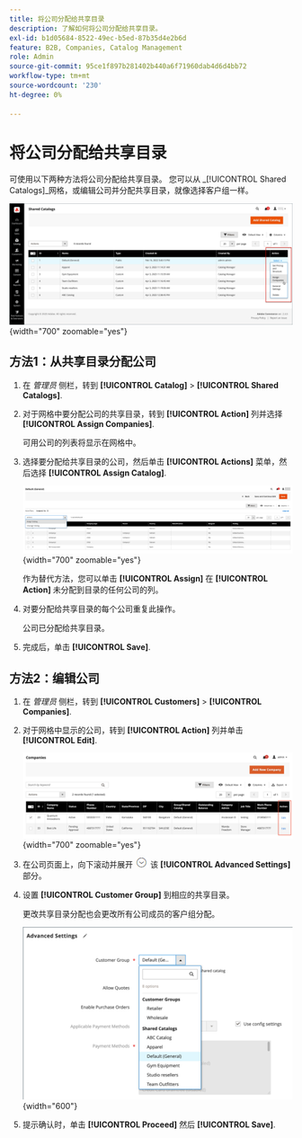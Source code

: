 ```yaml
---
title: 将公司分配给共享目录
description: 了解如何将公司分配给共享目录。
exl-id: b1d05684-8522-49ec-b5ed-87b35d4e2b6d
feature: B2B, Companies, Catalog Management
role: Admin
source-git-commit: 95ce1f897b281402b440a6f71960dab4d6d4bb72
workflow-type: tm+mt
source-wordcount: '230'
ht-degree: 0%

---
```


# 将公司分配给共享目录

可使用以下两种方法将公司分配给共享目录。 您可以从 _[!UICONTROL Shared Catalogs]_网格，或编辑公司并分配共享目录，就像选择客户组一样。

![分配公司](./assets/shared-catalog-assign-companies.png){width="700" zoomable="yes"}

## 方法1：从共享目录分配公司

1. 在 _管理员_ 侧栏，转到 **[!UICONTROL Catalog]** > **[!UICONTROL Shared Catalogs]**.

1. 对于网格中要分配公司的共享目录，转到 **[!UICONTROL Action]** 列并选择 **[!UICONTROL Assign Companies]**.

   可用公司的列表将显示在网格中。

1. 选择要分配给共享目录的公司，然后单击 **[!UICONTROL Actions]** 菜单，然后选择 **[!UICONTROL Assign Catalog]**.

   ![可用的公司](./assets/shared-catalog-assign-companies-grid-view.png){width="700" zoomable="yes"}

   作为替代方法，您可以单击 **[!UICONTROL Assign]** 在 **[!UICONTROL Action]** 未分配到目录的任何公司的列。

1. 对要分配给共享目录的每个公司重复此操作。

   公司已分配给共享目录。

1. 完成后，单击 **[!UICONTROL Save]**.

## 方法2：编辑公司

1. 在 _管理员_ 侧栏，转到 **[!UICONTROL Customers]** > **[!UICONTROL Companies]**.

1. 对于网格中显示的公司，转到 **[!UICONTROL Action]** 列并单击 **[!UICONTROL Edit]**.

   ![编辑公司](./assets/companies-grid-edit.png){width="700" zoomable="yes"}

1. 在公司页面上，向下滚动并展开 ![扩展选择器](../assets/icon-display-expand.png) 该 **[!UICONTROL Advanced Settings]** 部分。

1. 设置 **[!UICONTROL Customer Group]** 到相应的共享目录。

   更改共享目录分配也会更改所有公司成员的客户组分配。

   ![客户组/共享目录](./assets/company-advanced-settings-customer-group-admin.png){width="600"}

1. 提示确认时，单击 **[!UICONTROL Proceed]** 然后 **[!UICONTROL Save]**.
